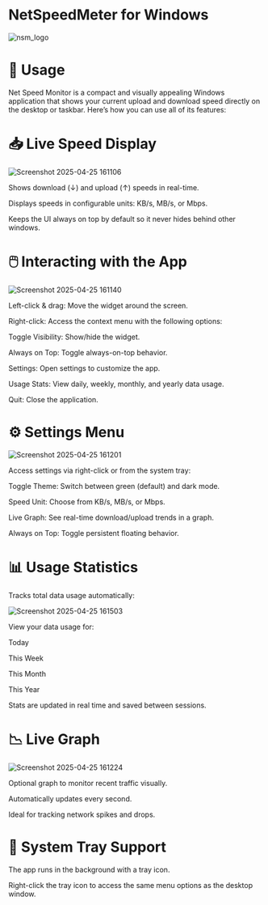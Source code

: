 # NetSpeedMeter for Windows
![nsm_logo](https://github.com/user-attachments/assets/5d7d592c-17ff-4f77-8189-8ad9196a796f)




# 🚀 Usage
Net Speed Monitor is a compact and visually appealing Windows application that shows your current upload and download speed directly on the desktop or taskbar. Here’s how you can use all of its features:

# 📥 Live Speed Display


![Screenshot 2025-04-25 161106](https://github.com/user-attachments/assets/3f41ed70-4160-4327-841d-9bb3dfab79dc)

Shows download (↓) and upload (↑) speeds in real-time.

Displays speeds in configurable units: KB/s, MB/s, or Mbps.

Keeps the UI always on top by default so it never hides behind other windows.

# 🖱️ Interacting with the App

![Screenshot 2025-04-25 161140](https://github.com/user-attachments/assets/d67368c3-7e19-4b25-8773-78c0b36961ce)


Left-click & drag: Move the widget around the screen.

Right-click: Access the context menu with the following options:

Toggle Visibility: Show/hide the widget.

Always on Top: Toggle always-on-top behavior.

Settings: Open settings to customize the app.

Usage Stats: View daily, weekly, monthly, and yearly data usage.

Quit: Close the application.

# ⚙️ Settings Menu


![Screenshot 2025-04-25 161201](https://github.com/user-attachments/assets/9a348838-94f1-401f-bfed-98e61fa46d89)

Access settings via right-click or from the system tray:

Toggle Theme: Switch between green (default) and dark mode.

Speed Unit: Choose from KB/s, MB/s, or Mbps.

Live Graph: See real-time download/upload trends in a graph.

Always on Top: Toggle persistent floating behavior.

# 📊 Usage Statistics
Tracks total data usage automatically:


![Screenshot 2025-04-25 161503](https://github.com/user-attachments/assets/35dbf5c3-0d1f-4b8f-b346-59aecb9a586d)

View your data usage for:

Today

This Week

This Month

This Year

Stats are updated in real time and saved between sessions.

# 📉 Live Graph

![Screenshot 2025-04-25 161224](https://github.com/user-attachments/assets/864a3f78-8f8f-45a2-a4f2-956abe68c61c)

Optional graph to monitor recent traffic visually.

Automatically updates every second.

Ideal for tracking network spikes and drops.

# 📌 System Tray Support
The app runs in the background with a tray icon.

Right-click the tray icon to access the same menu options as the desktop window.
